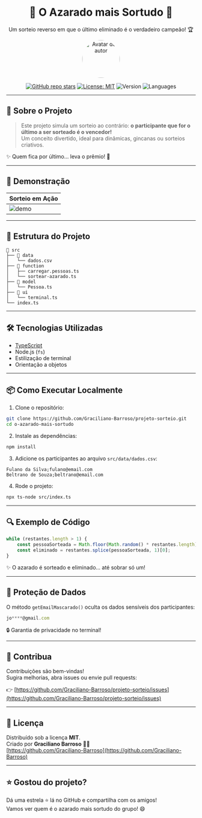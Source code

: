 
<h1 align="center">🎯 O Azarado mais Sortudo 🎲</h1>
<p align="center">Um sorteio reverso em que o último eliminado é o verdadeiro campeão! 🏆</p>

<p align="center">
  <img src="https://avatars.githubusercontent.com/u/93547895?s=400&u=915ab2eaa0041d453014ccb9b8372b1c97c61868&v=4" width="100" style="border-radius: 50%;" alt="Avatar do autor"/>
</p>

<p align="center">
  <a href="https://github.com/Graciliano-Barroso/projeto-sorteio"><img alt="GitHub repo stars" src="https://img.shields.io/github/stars/Graciliano-Barroso/projeto-sorteio?style=social"></a>
  <a href="https://github.com/Graciliano-Barroso/projeto-sorteio/blob/main/LICENSE"><img alt="License: MIT" src="https://img.shields.io/badge/license-MIT-brightgreen"></a>
  <img alt="Version" src="https://img.shields.io/badge/version-v1.0.0-blue">
  <img alt="Languages" src="https://img.shields.io/github/languages/top/Graciliano-Barroso/projeto-sorteio">
</p>

---

## 🧠 Sobre o Projeto

> Este projeto simula um sorteio ao contrário: **o participante que for o último a ser sorteado é o vencedor!**  
> Um conceito divertido, ideal para dinâmicas, gincanas ou sorteios criativos.

✨ Quem fica por último... leva o prêmio! 🥳

---

## 🚀 Demonstração

| Sorteio em Ação |
|-----------------|
| ![demo](https://media.giphy.com/media/v1.Y2lkPTc5MGI3NjExdDZkbnI1MXRjY3k1NGY4YjNybzI1ZW82cDJ6bDQ2eXU4N3E2djdlOCZlcD12MV9naWZzX3NlYXJjaCZjdD1n/hX3t0emRwQ7I8eegVD/giphy.gif) |

---

## 📁 Estrutura do Projeto

```
📁 src
├── 📁 data
│   └── dados.csv
├── 📁 function
│   ├── carregar.pessoas.ts
│   └── sortear-azarado.ts
├── 📁 model
│   └── Pessoa.ts
├── 📁 ui
│   └── terminal.ts
└── index.ts
```

---

## 🛠️ Tecnologias Utilizadas

- [TypeScript](https://www.typescriptlang.org/)
- Node.js (`fs`)
- Estilização de terminal
- Orientação a objetos

---

## 📦 Como Executar Localmente

1. Clone o repositório:

```bash
git clone https://github.com/Graciliano-Barroso/projeto-sorteio.git
cd o-azarado-mais-sortudo
```

2. Instale as dependências:

```bash
npm install
```

3. Adicione os participantes ao arquivo `src/data/dados.csv`:

```
Fulano da Silva;fulano@email.com
Beltrano de Souza;beltrano@email.com
```

4. Rode o projeto:

```bash
npx ts-node src/index.ts
```

---

## 🔍 Exemplo de Código

```ts
while (restantes.length > 1) {
    const pessoaSorteada = Math.floor(Math.random() * restantes.length);
    const eliminado = restantes.splice(pessoaSorteada, 1)[0];
}
```

✨ O azarado é sorteado e eliminado... até sobrar só um!

---

## 🧅 Proteção de Dados

O método `getEmailMascarado()` oculta os dados sensíveis dos participantes:

```ts
jo****@gmail.com
```

🔒 Garantia de privacidade no terminal!

---

## 🤝 Contribua

Contribuições são bem-vindas!  
Sugira melhorias, abra issues ou envie pull requests:

👉 [https://github.com/Graciliano-Barroso/projeto-sorteio/issues](https://github.com/Graciliano-Barroso/projeto-sorteio/issues)

---

## 📄 Licença

Distribuído sob a licença **MIT**.  
Criado por **Graciliano Barroso** 👨‍💻  
[https://github.com/Graciliano-Barroso](https://github.com/Graciliano-Barroso)

---

## ⭐ Gostou do projeto?

Dá uma estrela ⭐ lá no GitHub e compartilha com os amigos!  
Vamos ver quem é o azarado mais sortudo do grupo! 😄
